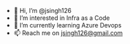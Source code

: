- 👋 Hi, I’m @jsingh126
- 👀 I’m interested in Infra as a Code 
- 🌱 I’m currently learning Azure Devops
- 📫 Reach me on jsingh126@gmail.com

<!---
jsingh126/jsingh126 is a ✨ special ✨ repository because its `README.md` (this file) appears on your GitHub profile.
You can click the Preview link to take a look at your changes.
--->
